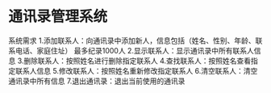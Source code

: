 # 通讯录管理系统
系统需求
1.添加联系人：向通讯录中添加新人，信息包括（姓名、性别、年龄、联系电话、家庭住址） 最多纪录1000人
2.显示联系人：显示通讯录中所有联系人信息
3.删除联系人：按照姓名进行删除指定联系人
4.查找联系人：按照姓名查看指定联系人信息
5.修改联系人：按照姓名重新修改指定联系人
6.清空联系人：清空通讯录中所有信息
7.退出通讯录：退出当前使用的通讯录
